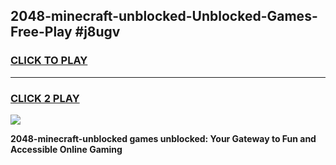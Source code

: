 
## 2048-minecraft-unblocked-Unblocked-Games-Free-Play #j8ugv
<h3>
<a href="https://us.freeplayer.one?title=2048-minecraft-unblocked&ref=9M">CLICK TO PLAY</a></h3>
<hr>

<h3>
<a href="https://us.freeplayer.one?title=2048-minecraft-unblocked&ref=9M">CLICK 2 PLAY</a>
  
</h3>

<a href="https://us.freeplayer.one?title=2048-minecraft-unblocked&ref=9M"><img src="https://clearcache.store/games.png"></a>


**2048-minecraft-unblocked games unblocked: Your Gateway to Fun and Accessible Online Gaming**
